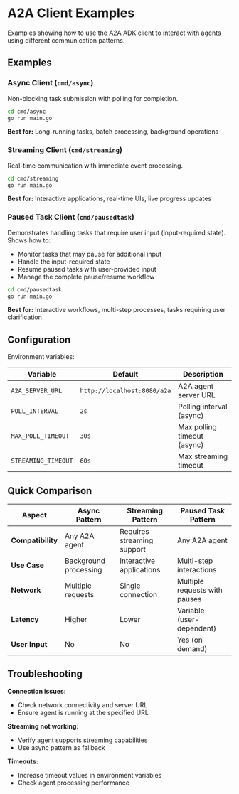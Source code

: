 # A2A Client Examples

Examples showing how to use the A2A ADK client to interact with agents using different communication patterns.

## Examples

### Async Client (`cmd/async`)

Non-blocking task submission with polling for completion.

```bash
cd cmd/async
go run main.go
```

**Best for:** Long-running tasks, batch processing, background operations

### Streaming Client (`cmd/streaming`)

Real-time communication with immediate event processing.

```bash
cd cmd/streaming
go run main.go
```

**Best for:** Interactive applications, real-time UIs, live progress updates

### Paused Task Client (`cmd/pausedtask`)

Demonstrates handling tasks that require user input (input-required state). Shows how to:
- Monitor tasks that may pause for additional input
- Handle the input-required state
- Resume paused tasks with user-provided input
- Manage the complete pause/resume workflow

```bash
cd cmd/pausedtask
go run main.go
```

**Best for:** Interactive workflows, multi-step processes, tasks requiring user clarification

## Configuration

Environment variables:

| Variable            | Default                     | Description                 |
| ------------------- | --------------------------- | --------------------------- |
| `A2A_SERVER_URL`    | `http://localhost:8080/a2a` | A2A agent server URL        |
| `POLL_INTERVAL`     | `2s`                        | Polling interval (async)    |
| `MAX_POLL_TIMEOUT`  | `30s`                       | Max polling timeout (async) |
| `STREAMING_TIMEOUT` | `60s`                       | Max streaming timeout       |

## Quick Comparison

| Aspect            | Async Pattern         | Streaming Pattern          | Paused Task Pattern          |
| ----------------- | --------------------- | -------------------------- | ---------------------------- |
| **Compatibility** | Any A2A agent         | Requires streaming support | Any A2A agent                |
| **Use Case**      | Background processing | Interactive applications   | Multi-step interactions     |
| **Network**       | Multiple requests     | Single connection          | Multiple requests with pauses|
| **Latency**       | Higher                | Lower                      | Variable (user-dependent)    |
| **User Input**    | No                    | No                         | Yes (on demand)              |

## Troubleshooting

**Connection issues:**

- Check network connectivity and server URL
- Ensure agent is running at the specified URL

**Streaming not working:**

- Verify agent supports streaming capabilities
- Use async pattern as fallback

**Timeouts:**

- Increase timeout values in environment variables
- Check agent processing performance
